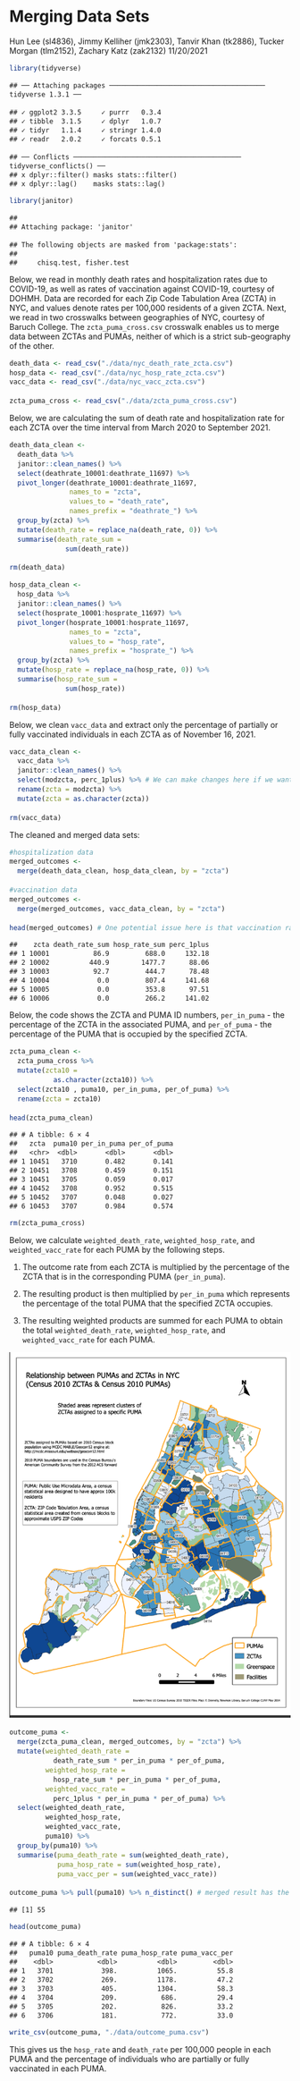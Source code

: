 Merging Data Sets
================
Hun Lee (sl4836), Jimmy Kelliher (jmk2303), Tanvir Khan (tk2886), Tucker
Morgan (tlm2152), Zachary Katz (zak2132)
11/20/2021

``` r
library(tidyverse)
```

    ## ── Attaching packages ─────────────────────────────────────── tidyverse 1.3.1 ──

    ## ✓ ggplot2 3.3.5     ✓ purrr   0.3.4
    ## ✓ tibble  3.1.5     ✓ dplyr   1.0.7
    ## ✓ tidyr   1.1.4     ✓ stringr 1.4.0
    ## ✓ readr   2.0.2     ✓ forcats 0.5.1

    ## ── Conflicts ────────────────────────────────────────── tidyverse_conflicts() ──
    ## x dplyr::filter() masks stats::filter()
    ## x dplyr::lag()    masks stats::lag()

``` r
library(janitor)
```

    ## 
    ## Attaching package: 'janitor'

    ## The following objects are masked from 'package:stats':
    ## 
    ##     chisq.test, fisher.test

Below, we read in monthly death rates and hospitalization rates due to
COVID-19, as well as rates of vaccination against COVID-19, courtesy of
DOHMH. Data are recorded for each Zip Code Tabulation Area (ZCTA) in
NYC, and values denote rates per 100,000 residents of a given ZCTA.
Next, we read in two crosswalks between geographies of NYC, courtesy of
Baruch College. The `zcta_puma_cross.csv` crosswalk enables us to merge
data between ZCTAs and PUMAs, neither of which is a strict sub-geography
of the other.

``` r
death_data <- read_csv("./data/nyc_death_rate_zcta.csv")
hosp_data <- read_csv("./data/nyc_hosp_rate_zcta.csv")
vacc_data <- read_csv("./data/nyc_vacc_zcta.csv")

zcta_puma_cross <- read_csv("./data/zcta_puma_cross.csv")
```

Below, we are calculating the sum of death rate and hospitalization rate
for each ZCTA over the time interval from March 2020 to September 2021.

``` r
death_data_clean <-
  death_data %>% 
  janitor::clean_names() %>%
  select(deathrate_10001:deathrate_11697) %>%
  pivot_longer(deathrate_10001:deathrate_11697, 
               names_to = "zcta", 
               values_to = "death_rate", 
               names_prefix = "deathrate_") %>%
  group_by(zcta) %>%
  mutate(death_rate = replace_na(death_rate, 0)) %>% 
  summarise(death_rate_sum = 
              sum(death_rate))

rm(death_data)
```

``` r
hosp_data_clean <- 
  hosp_data %>% 
  janitor::clean_names() %>%
  select(hosprate_10001:hosprate_11697) %>%
  pivot_longer(hosprate_10001:hosprate_11697, 
               names_to = "zcta", 
               values_to = "hosp_rate", 
               names_prefix = "hosprate_") %>%
  group_by(zcta) %>%
  mutate(hosp_rate = replace_na(hosp_rate, 0)) %>% 
  summarise(hosp_rate_sum = 
              sum(hosp_rate))

rm(hosp_data)
```

Below, we clean `vacc_data` and extract only the percentage of partially
or fully vaccinated individuals in each ZCTA as of November 16, 2021.

``` r
vacc_data_clean <- 
  vacc_data %>% 
  janitor::clean_names() %>% 
  select(modzcta, perc_1plus) %>% # We can make changes here if we want to include other variables
  rename(zcta = modzcta) %>% 
  mutate(zcta = as.character(zcta))

rm(vacc_data)
```

The cleaned and merged data sets:

``` r
#hospitalization data 
merged_outcomes <- 
  merge(death_data_clean, hosp_data_clean, by = "zcta")

#vaccination data 
merged_outcomes <- 
  merge(merged_outcomes, vacc_data_clean, by = "zcta")

head(merged_outcomes) # One potential issue here is that vaccination rate exceeds 100% in some places
```

    ##    zcta death_rate_sum hosp_rate_sum perc_1plus
    ## 1 10001           86.9         688.0     132.18
    ## 2 10002          440.9        1477.7      88.06
    ## 3 10003           92.7         444.7      78.48
    ## 4 10004            0.0         807.4     141.68
    ## 5 10005            0.0         353.8      97.51
    ## 6 10006            0.0         266.2     141.02

Below, the code shows the ZCTA and PUMA ID numbers, `per_in_puma` - the
percentage of the ZCTA in the associated PUMA, and `per_of_puma` - the
percentage of the PUMA that is occupied by the specified ZCTA.

``` r
zcta_puma_clean <-
  zcta_puma_cross %>% 
  mutate(zcta10 = 
           as.character(zcta10)) %>%
  select(zcta10 , puma10, per_in_puma, per_of_puma) %>%
  rename(zcta = zcta10) 

head(zcta_puma_clean)
```

    ## # A tibble: 6 × 4
    ##   zcta  puma10 per_in_puma per_of_puma
    ##   <chr>  <dbl>       <dbl>       <dbl>
    ## 1 10451   3710       0.482       0.141
    ## 2 10451   3708       0.459       0.151
    ## 3 10451   3705       0.059       0.017
    ## 4 10452   3708       0.952       0.515
    ## 5 10452   3707       0.048       0.027
    ## 6 10453   3707       0.984       0.574

``` r
rm(zcta_puma_cross)
```

Below, we calculate `weighted_death_rate`, `weighted_hosp_rate`, and
`weighted_vacc_rate` for each PUMA by the following steps.

1.  The outcome rate from each ZCTA is multiplied by the percentage of
    the ZCTA that is in the corresponding PUMA (`per_in_puma`).

2.  The resulting product is then multiplied by `per_in_puma` which
    represents the percentage of the total PUMA that the specified ZCTA
    occupies.

3.  The resulting weighted products are summed for each PUMA to obtain
    the total `weighted_death_rate`, `weighted_hosp_rate`, and
    `weighted_vacc_rate` for each PUMA.

![alt text](zcta_puma_map.jpg)

``` r
outcome_puma <- 
  merge(zcta_puma_clean, merged_outcomes, by = "zcta") %>%
  mutate(weighted_death_rate =  
           death_rate_sum * per_in_puma * per_of_puma,
         weighted_hosp_rate =
           hosp_rate_sum * per_in_puma * per_of_puma,
         weighted_vacc_rate = 
           perc_1plus * per_in_puma * per_of_puma) %>% 
  select(weighted_death_rate,
         weighted_hosp_rate,
         weighted_vacc_rate,
         puma10) %>%
  group_by(puma10) %>%
  summarise(puma_death_rate = sum(weighted_death_rate),
            puma_hosp_rate = sum(weighted_hosp_rate),
            puma_vacc_per = sum(weighted_vacc_rate)) 
  
outcome_puma %>% pull(puma10) %>% n_distinct() # merged result has the same number of puma as that of original number!
```

    ## [1] 55

``` r
head(outcome_puma)
```

    ## # A tibble: 6 × 4
    ##   puma10 puma_death_rate puma_hosp_rate puma_vacc_per
    ##    <dbl>           <dbl>          <dbl>         <dbl>
    ## 1   3701            398.          1065.          55.8
    ## 2   3702            269.          1178.          47.2
    ## 3   3703            405.          1304.          58.3
    ## 4   3704            209.           686.          29.4
    ## 5   3705            202.           826.          33.2
    ## 6   3706            181.           772.          33.0

``` r
write_csv(outcome_puma, "./data/outcome_puma.csv")
```

This gives us the `hosp_rate` and `death_rate` per 100,000 people in
each PUMA and the percentage of individuals who are partially or fully
vaccinated in each PUMA.

